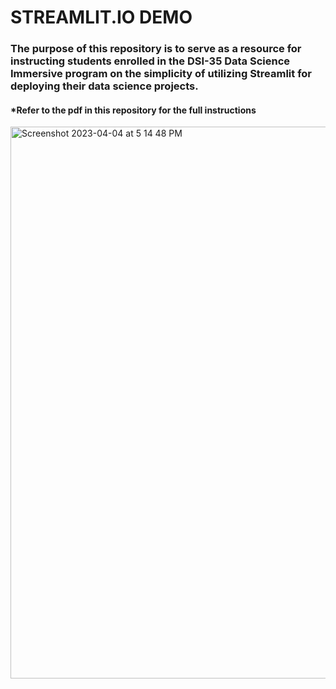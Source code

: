 # STREAMLIT.IO DEMO

### The purpose of this repository is to serve as a resource for instructing students enrolled in the DSI-35 Data Science Immersive program on the simplicity of utilizing Streamlit for deploying their data science projects.

#### *Refer to the pdf in this repository for the full instructions

<img width="883" alt="Screenshot 2023-04-04 at 5 14 48 PM" src="https://user-images.githubusercontent.com/113895589/229745805-c1eb78f7-8a40-4423-85ef-cf5d652b9f59.png">
